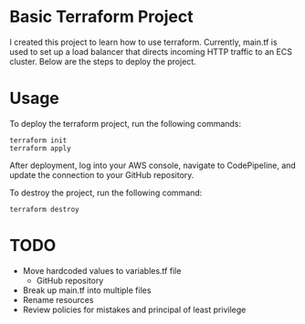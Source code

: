 # Basic Terraform Project
I created this project to learn how to use terraform. Currently, main.tf is used to set up a load balancer that directs incoming HTTP traffic to an ECS cluster. Below are the steps to deploy the project.


# Usage
To deploy the terraform project, run the following commands:
```
terraform init
terraform apply
```

After deployment, log into your AWS console, navigate to CodePipeline, and update the connection to your GitHub repository.

To destroy the project, run the following command:
```
terraform destroy
```

# TODO
- Move hardcoded values to variables.tf file
    - GitHub repository
- Break up main.tf into multiple files
- Rename resources
- Review policies for mistakes and principal of least privilege
